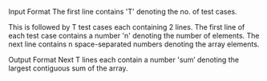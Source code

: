Input Format
The first line contains 'T' denoting the no. of test cases.

This is followed by T test cases each containing 2 lines. The first line of each test case contains a number 'n' denoting the number of elements. The next line contains n space-separated numbers denoting the array elements.

Output Format
Next T lines each contain a number 'sum’ denoting the largest contiguous sum of the array.
